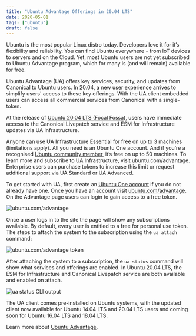 ```yaml
---
title: "Ubuntu Advantage Offerings in 20.04 LTS"
date: 2020-05-01
tags: ["ubuntu"]
draft: false
---
```


Ubuntu is the most popular Linux distro today. Developers love it for it’s flexibility and reliability. You can find Ubuntu everywhere - from IoT devices to servers and on the Cloud. Yet, most Ubuntu users are not yet subscribed to Ubuntu Advantage program, which for many is (and will remain) available for free.

Ubuntu Advantage (UA) offers key services, security, and updates from Canonical to Ubuntu users. In 20.04, a new user experience arrives to simplify users' access to these key offerings. With the UA client embedded users can access all commercial services from Canonical with a single-token.

At the release of [Ubuntu 20.04 LTS (Focal Fossa)](https://ubuntu.com/blog/ubuntu-20-04-lts-arrives), users have immediate access to the Canonical Livepatch service and ESM for Infrastructure updates via UA Infrastructure.

Anyone can use UA Infrastructure Essential for free on up to 3 machines (limitations apply). All you need is an Ubuntu One account. And if you’re a recognised [Ubuntu community member](https://wiki.ubuntu.com/Membership), it’s free on up to 50 machines. To learn more and subscribe to UA Infrastructure, visit ubuntu.com/advantage. Enterprise users can purchase tokens to increase this limit or request additional support via UA Standard or UA Advanced.

To get started with UA, first create an [Ubuntu One account](https://login.ubuntu.com/) if you do not already have one. Once you have an account visit [ubuntu.com/advantage](https://ubuntu.com/advantage). On the Advantage page users can login to gain access to a free token.

![ubuntu.com/advantage](/img/ubuntu/ubuntu-com-advantage.png#center)

Once a user logs in to the site the page will show any subscriptions available. By default, every user is entitled to a free for personal use token. The steps to attach the system to the subscription using the `ua attach` command:

![ubuntu.com/advantage token](/img/ubuntu/ubuntu-com-advantage-token.png#center)

After attaching the system to a subscription, the `ua status` command will show what services and offerings are enabled. In Ubuntu 20.04 LTS, the ESM for Infrastructure and Canonical Livepatch service are both available and enabled on attach.

![ua status CLI output](/img/ubuntu/ua-status.png#center)

The UA client comes pre-installed on Ubuntu systems, with the updated client now available for Ubuntu 14.04 LTS and 20.04 LTS users and coming soon for Ubuntu 16.04 LTS and 18.04 LTS.

Learn more about [Ubuntu Advantage](https://ubuntu.com/advantage).
